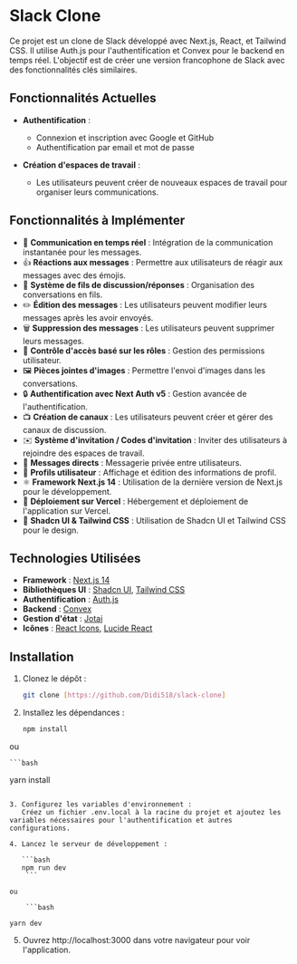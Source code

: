 # Slack Clone

Ce projet est un clone de Slack développé avec Next.js, React, et Tailwind CSS. Il utilise Auth.js pour l'authentification et Convex pour le backend en temps réel. L'objectif est de créer une version francophone de Slack avec des fonctionnalités clés similaires.

## Fonctionnalités Actuelles

- **Authentification** :

  - Connexion et inscription avec Google et GitHub
  - Authentification par email et mot de passe

- **Création d'espaces de travail** :
  - Les utilisateurs peuvent créer de nouveaux espaces de travail pour organiser leurs communications.

## Fonctionnalités à Implémenter

- 📡 **Communication en temps réel** : Intégration de la communication instantanée pour les messages.
- 👍 **Réactions aux messages** : Permettre aux utilisateurs de réagir aux messages avec des émojis.
- 🧵 **Système de fils de discussion/réponses** : Organisation des conversations en fils.
- ✏️ **Édition des messages** : Les utilisateurs peuvent modifier leurs messages après les avoir envoyés.
- 🗑️ **Suppression des messages** : Les utilisateurs peuvent supprimer leurs messages.
- 🔐 **Contrôle d'accès basé sur les rôles** : Gestion des permissions utilisateur.
- 🖼️ **Pièces jointes d'images** : Permettre l'envoi d'images dans les conversations.
- 🔒 **Authentification avec Next Auth v5** : Gestion avancée de l'authentification.
- 📺 **Création de canaux** : Les utilisateurs peuvent créer et gérer des canaux de discussion.
- ✉️ **Système d'invitation / Codes d'invitation** : Inviter des utilisateurs à rejoindre des espaces de travail.
- 💬 **Messages directs** : Messagerie privée entre utilisateurs.
- 👥 **Profils utilisateur** : Affichage et édition des informations de profil.
- ⚛️ **Framework Next.js 14** : Utilisation de la dernière version de Next.js pour le développement.
- 🚀 **Déploiement sur Vercel** : Hébergement et déploiement de l'application sur Vercel.
- 🎨 **Shadcn UI & Tailwind CSS** : Utilisation de Shadcn UI et Tailwind CSS pour le design.

## Technologies Utilisées

- **Framework** : [Next.js 14](https://nextjs.org/)
- **Bibliothèques UI** : [Shadcn UI](https://shadcn.dev/), [Tailwind CSS](https://tailwindcss.com/)
- **Authentification** : [Auth.js](https://authjs.dev/)
- **Backend** : [Convex](https://www.convex.dev/)
- **Gestion d'état** : [Jotai](https://jotai.org/)
- **Icônes** : [React Icons](https://react-icons.github.io/react-icons/), [Lucide React](https://lucide.dev/)

## Installation

1. Clonez le dépôt :
   ```bash
   git clone [https://github.com/Didi518/slack-clone]
   ```
2. Installez les dépendances :

   ```bash
   npm install
   ```

ou

    ```bash

yarn install

```

3. Configurez les variables d'environnement :
   Créez un fichier .env.local à la racine du projet et ajoutez les variables nécessaires pour l'authentification et autres configurations.

4. Lancez le serveur de développement :

   ```bash
   npm run dev
    ```

ou

    ```bash

yarn dev

```

5. Ouvrez http://localhost:3000 dans votre navigateur pour voir l'application.
